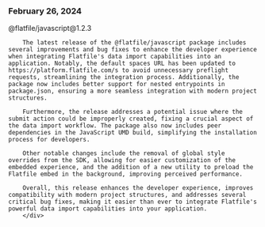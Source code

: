 
### February 26, 2024

<div style={{ display: "table", width: "auto" }}>

  <div style={{ display: "table-row", width: "auto" }}>
      <Snippet file="chips/wrappers.mdx" />
        <div style={{ float: "left", display: "table-column", paddingLeft: "30px", width: "calc(80% - 30px)" }}>
        @flatfile/javascript@1.2.3

        The latest release of the @flatfile/javascript package includes several improvements and bug fixes to enhance the developer experience when integrating Flatfile's data import capabilities into an application. Notably, the default spaces URL has been updated to https://platform.flatfile.com/s to avoid unnecessary preflight requests, streamlining the integration process. Additionally, the package now includes better support for nested entrypoints in package.json, ensuring a more seamless integration with modern project structures.

        Furthermore, the release addresses a potential issue where the submit action could be improperly created, fixing a crucial aspect of the data import workflow. The package also now includes peer dependencies in the JavaScript UMD build, simplifying the installation process for developers.

        Other notable changes include the removal of global style overrides from the SDK, allowing for easier customization of the embedded experience, and the addition of a new utility to preload the Flatfile embed in the background, improving perceived performance.

        Overall, this release enhances the developer experience, improves compatibility with modern project structures, and addresses several critical bug fixes, making it easier than ever to integrate Flatfile's powerful data import capabilities into your application.
        </div>
  </div>

</div>
